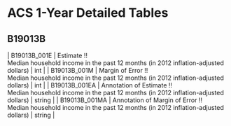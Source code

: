 # ACS 1-Year Detailed Tables

## B19013B

| B19013B_001E | Estimate !!<br>Median household income in the past 12 months (in 2012 inflation-adjusted dollars) | int |
| B19013B_001M | Margin of Error !!<br>Median household income in the past 12 months (in 2012 inflation-adjusted dollars) | int |
| B19013B_001EA | Annotation of Estimate !!<br>Median household income in the past 12 months (in 2012 inflation-adjusted dollars) | string |
| B19013B_001MA | Annotation of Margin of Error !!<br>Median household income in the past 12 months (in 2012 inflation-adjusted dollars) | string |

